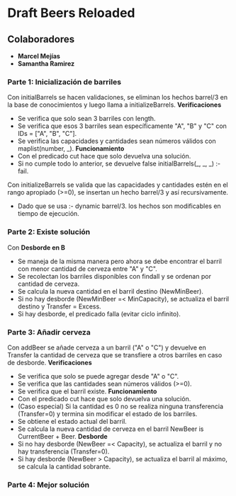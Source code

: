 # Draft Beers Reloaded

## Colaboradores

- **Marcel Mejías**
- **Samantha Ramirez**

### Parte 1: Inicialización de barriles 
Con initialBarrels se hacen validaciones, se eliminan los hechos barrel/3 en la base de conocimientos y luego llama a initializeBarrels.
**Verificaciones**
- Se verifica que solo sean 3 barriles con length.
- Se verifica que esos 3 barriles sean específicamente "A", "B" y "C" con IDs = ["A", "B", "C"].
- Se verifica las capacidades y cantidades sean números válidos con maplist(number, _).
**Funcionamiento**
- Con el predicado cut hace que solo devuelva una solución.
- Si no cumple todo lo anterior, se devuelve false initialBarrels(_, _, _) :- fail.

Con initializeBarrels se valida que las capacidades y cantidades estén en el rango apropiado (>=0), se insertan un hecho barrel/3 y así recursivamente.
- Dado que se usa :- dynamic barrel/3. los hechos son modificables en tiempo de ejecución.

### Parte 2: Existe solución
Con 
**Desborde en B**
- Se maneja de la misma manera pero ahora se debe encontrar el barril con menor cantidad de cerveza entre "A" y "C".
- Se recolectan los barriles disponibles con findall y se ordenan por cantidad de cerveza.
- Se calcula la nueva cantidad en el barril destino (NewMinBeer). 
- Si no hay desborde (NewMinBeer =< MinCapacity), se actualiza el barril destino y Transfer = Excess. 
- Si hay desborde, el predicado falla (evitar ciclo infinito).

### Parte 3: Añadir cerveza 
Con addBeer se añade cerveza a un barril ("A" o "C") y devuelve en Transfer la cantidad de cerveza que se transfiere a otros barriles en caso de desborde.
**Verificaciones**
- Se verifica que solo se puede agregar desde "A" o "C".
- Se verifica que las cantidades sean números válidos (>=0).
- Se verifica que el barril existe.
**Funcionamiento**
- Con el predicado cut hace que solo devuelva una solución.
- (Caso especial) Si la cantidad es 0 no se realiza ninguna transferencia (Transfer=0) y termina sin modificar el estado de los barriles.
- Se obtiene el estado actual del barril.
- Se calcula la nueva cantidad de cerveza en el barril NewBeer is CurrentBeer + Beer.
**Desborde**
- Si no hay desborde (NewBeer =< Capacity), se actualiza el barril y no hay transferencia (Transfer=0).
- Si hay desborde (NewBeer > Capacity), se actualiza el barril al máximo, se calcula la cantidad sobrante.

### Parte 4: Mejor solución